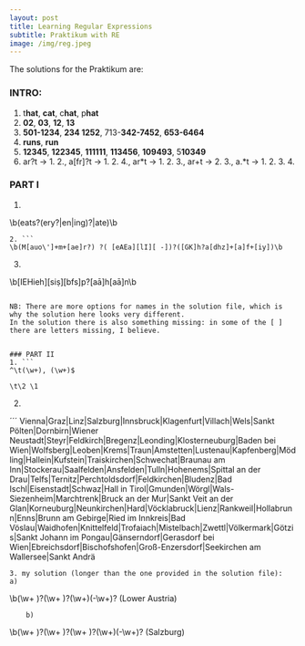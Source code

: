 ```yaml
---
layout: post
title: Learning Regular Expressions
subtitle: Praktikum with RE
image: /img/reg.jpeg
---
```


The solutions for the Praktikum are:

### INTRO:
1. t**hat**, **cat**, c**hat**, p**hat**
3. **02**, **03**, **12**, **13**
4. **501-1234**, **234 1252**, 713-**342-7452**,   **653-6464**
5. **runs**, **run**
6. **12345**, **122345**, **111111**, **113456**,       **109493**, 5**10349**
7. ar?t -> 1. 2., 
   a[fr]?t -> 1. 2. 4., 
   ar*t -> 1. 2. 3., 
   ar+t -> 2. 3.,
   a.*t -> 1. 2. 3. 4.


### PART I
1. ```
\b(eats?(ery?|en|ing)?|ate)\b
``` 
2. ```
\b(M[auo\']+m+[ae]r?) ?( [eAEa][lI][ -])?([GK]h?a[dhz]+[a]f+[iy])\b
```
3. ```
\b[IEHieh][siṣ][bfs]p?[aā]h[aā]n\b
```

NB: There are more options for names in the solution file, which is why the solution here looks very different.
In the solution there is also something missing: in some of the [ ] there are letters missing, I believe.


### PART II
1. ```
^\t(\w+), (\w+)$ 
```
```
\t\2 \1
```
2. 
´´´
Vienna|Graz|Linz|Salzburg|Innsbruck|Klagenfurt|Villach|Wels|Sankt Pölten|Dornbirn|Wiener Neustadt|Steyr|Feldkirch|Bregenz|Leonding|Klosterneuburg|Baden bei Wien|Wolfsberg|Leoben|Krems|Traun|Amstetten|Lustenau|Kapfenberg|Mödling|Hallein|Kufstein|Traiskirchen|Schwechat|Braunau am Inn|Stockerau|Saalfelden|Ansfelden|Tulln|Hohenems|Spittal an der Drau|Telfs|Ternitz|Perchtoldsdorf|Feldkirchen|Bludenz|Bad Ischl|Eisenstadt|Schwaz|Hall in Tirol|Gmunden|Wörgl|Wals-Siezenheim|Marchtrenk|Bruck an der Mur|Sankt Veit an der Glan|Korneuburg|Neunkirchen|Hard|Vöcklabruck|Lienz|Rankweil|Hollabrunn|Enns|Brunn am Gebirge|Ried im Innkreis|Bad Vöslau|Waidhofen|Knittelfeld|Trofaiach|Mistelbach|Zwettl|Völkermark|Götzis|Sankt Johann im Pongau|Gänserndorf|Gerasdorf bei Wien|Ebreichsdorf|Bischofshofen|Groß-Enzersdorf|Seekirchen am Wallersee|Sankt Andrä 
```
3. my solution (longer than the one provided in the solution file):
a) 
```
\b(\w+ )?(\w+ )?(\w+)(-\w+)? \(Lower Austria\)
```
    b) 
```
\b(\w+ )?(\w+ )?(\w+ )?(\w+)(-\w+)? \(Salzburg\)
```

